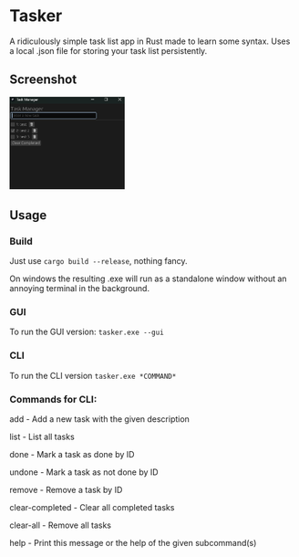 # Tasker
A ridiculously simple task list app in Rust made to learn some syntax. Uses a local .json file for storing your task list persistently.

## Screenshot
<img src="screenshot.png" alt="Screenshot" style="width: 40%;" />

## Usage
### Build
Just use `cargo build --release`, nothing fancy. 

On windows the resulting .exe will run as a standalone window without an annoying terminal in the background.

### GUI
To run the GUI version:
`tasker.exe --gui`

### CLI
To run the CLI version
`tasker.exe *COMMAND*`

### Commands for CLI:
  add - Add a new task with the given description
  
  list - List all tasks
  
  done - Mark a task as done by ID
  
  undone - Mark a task as not done by ID
  
  remove - Remove a task by ID
  
  clear-completed - Clear all completed tasks
  
  clear-all - Remove all tasks
  
  help - Print this message or the help of the given subcommand(s)
